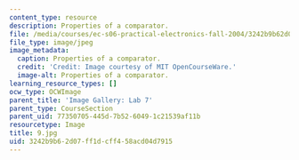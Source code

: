 ```yaml
---
content_type: resource
description: Properties of a comparator.
file: /media/courses/ec-s06-practical-electronics-fall-2004/3242b9b62d07ff1dcff458acd04d7915_9.jpg
file_type: image/jpeg
image_metadata:
  caption: Properties of a comparator.
  credit: 'Credit: Image courtesy of MIT OpenCourseWare.'
  image-alt: Properties of a comparator.
learning_resource_types: []
ocw_type: OCWImage
parent_title: 'Image Gallery: Lab 7'
parent_type: CourseSection
parent_uid: 77350705-445d-7b52-6049-1c21539af11b
resourcetype: Image
title: 9.jpg
uid: 3242b9b6-2d07-ff1d-cff4-58acd04d7915
---
```

